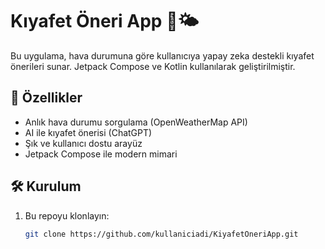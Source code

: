 # Kıyafet Öneri App 👕🌤

Bu uygulama, hava durumuna göre kullanıcıya yapay zeka destekli kıyafet önerileri sunar. Jetpack Compose ve Kotlin kullanılarak geliştirilmiştir.

## 🚀 Özellikler
- Anlık hava durumu sorgulama (OpenWeatherMap API)
- AI ile kıyafet önerisi (ChatGPT)
- Şık ve kullanıcı dostu arayüz
- Jetpack Compose ile modern mimari

## 🛠 Kurulum
1. Bu repoyu klonlayın:
   ```bash
   git clone https://github.com/kullaniciadi/KiyafetOneriApp.git
